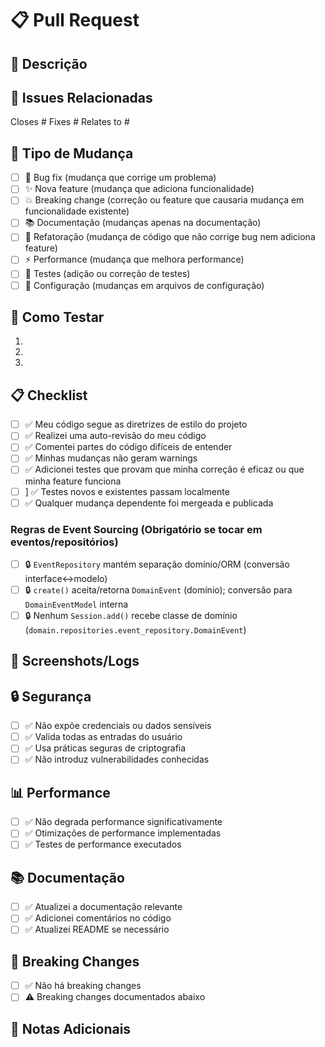 # 📋 Pull Request

## 📝 Descrição
<!-- Descreva as mudanças feitas neste PR -->

## 🔗 Issues Relacionadas
<!-- Lista de issues que este PR resolve -->
Closes #
Fixes #
Relates to #

## 🎯 Tipo de Mudança
- [ ] 🐛 Bug fix (mudança que corrige um problema)
- [ ] ✨ Nova feature (mudança que adiciona funcionalidade)
- [ ] 💥 Breaking change (correção ou feature que causaria mudança em funcionalidade existente)
- [ ] 📚 Documentação (mudanças apenas na documentação)
- [ ] 🎨 Refatoração (mudança de código que não corrige bug nem adiciona feature)
- [ ] ⚡ Performance (mudança que melhora performance)
- [ ] 🧪 Testes (adição ou correção de testes)
- [ ] 🔧 Configuração (mudanças em arquivos de configuração)

## 🧪 Como Testar
<!-- Instruções para testar as mudanças -->
1. 
2. 
3. 

## 📋 Checklist
- [ ] ✅ Meu código segue as diretrizes de estilo do projeto
- [ ] ✅ Realizei uma auto-revisão do meu código
- [ ] ✅ Comentei partes do código difíceis de entender
- [ ] ✅ Minhas mudanças não geram warnings
- [ ] ✅ Adicionei testes que provam que minha correção é eficaz ou que minha feature funciona
- [ ] ] ✅ Testes novos e existentes passam localmente
- [ ] ✅ Qualquer mudança dependente foi mergeada e publicada

### Regras de Event Sourcing (Obrigatório se tocar em eventos/repositórios)
- [ ] 🔒 `EventRepository` mantém separação domínio/ORM (conversão interface↔modelo)
- [ ] 🔒 `create()` aceita/retorna `DomainEvent` (domínio); conversão para `DomainEventModel` interna
- [ ] 🔒 Nenhum `Session.add()` recebe classe de domínio (`domain.repositories.event_repository.DomainEvent`)

## 📸 Screenshots/Logs
<!-- Se aplicável, adicione screenshots ou logs relevantes -->

## 🔒 Segurança
<!-- Se aplicável, mencione considerações de segurança -->
- [ ] ✅ Não expõe credenciais ou dados sensíveis
- [ ] ✅ Valida todas as entradas do usuário
- [ ] ✅ Usa práticas seguras de criptografia
- [ ] ✅ Não introduz vulnerabilidades conhecidas

## 📊 Performance
<!-- Se aplicável, mencione impactos na performance -->
- [ ] ✅ Não degrada performance significativamente
- [ ] ✅ Otimizações de performance implementadas
- [ ] ✅ Testes de performance executados

## 📚 Documentação
<!-- Se aplicável, mencione mudanças na documentação -->
- [ ] ✅ Atualizei a documentação relevante
- [ ] ✅ Adicionei comentários no código
- [ ] ✅ Atualizei README se necessário

## 🔄 Breaking Changes
<!-- Se aplicável, liste breaking changes -->
- [ ] ✅ Não há breaking changes
- [ ] ⚠️ Breaking changes documentados abaixo

## 📝 Notas Adicionais
<!-- Qualquer informação adicional relevante -->
